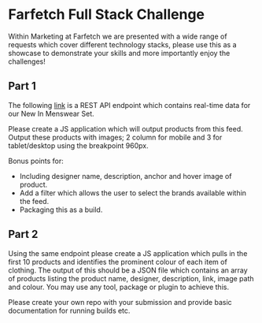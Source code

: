 # Farfetch Full Stack Challenge

Within Marketing at Farfetch we are presented with a wide range of requests which cover different technology stacks, please use this as a showcase to demonstrate your skills and more importantly enjoy the challenges!

## Part 1

The following [link](https://www.farfetch.com/uk/plpslice/listing-api/query?setId=9645&view=180&gender=Men) is a REST API endpoint which contains real-time data for our New In Menswear Set.

Please create a JS application which will output products from this feed. Output these products with images; 2 column for mobile and 3 for tablet/desktop using the breakpoint 960px.

Bonus points for:
- Including designer name, description, anchor and hover image of product.
- Add a filter which allows the user to select the brands available within the feed.
- Packaging this as a build.

## Part 2

Using the same endpoint please create a JS application which pulls in the first 10 products and identifies the prominent colour of each item of clothing. The output of this should be a JSON file which contains an array of products listing the product name, designer, description, link, image path and colour. You may use any tool, package or plugin to achieve this.

Please create your own repo with your submission and provide basic documentation for running builds etc.
